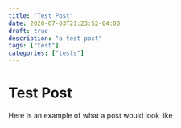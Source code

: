 ```yaml
---
title: "Test Post"
date: 2020-07-03T21:23:52-04:00
draft: true
description: "a test post"
tags: ["test"]
categories: ["tests"]
---
```

# Test Post
Here is an example of what a post would look like